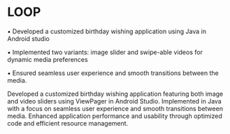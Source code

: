 # LOOP

▪︎ Developed a customized birthday wishing application using Java in Android studio

▪︎ Implemented two variants: image slider and swipe-able videos for dynamic media preferences

▪︎ Ensured seamless user experience and smooth transitions between the media.
 

Developed a customized birthday wishing application featuring both image and video sliders using ViewPager in Android Studio.
Implemented in Java with a focus on seamless user experience and smooth transitions between media.
Enhanced application performance and usability through optimized code and efficient resource management.
